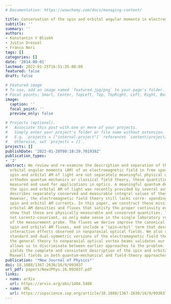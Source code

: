 ```yaml
---
# Documentation: https://wowchemy.com/docs/managing-content/

title: Conservation of the spin and orbital angular momenta in electromagnetism
subtitle: ''
summary: ''
authors:
- Konstantin Y Bliokh
- Justin Dressel
- Franco Nori
tags: []
categories: []
date: '2014-09-01'
lastmod: 2022-01-25T16:51:35-08:00
featured: false
draft: false

# Featured image
# To use, add an image named `featured.jpg/png` to your page's folder.
# Focal points: Smart, Center, TopLeft, Top, TopRight, Left, Right, BottomLeft, Bottom, BottomRight.
image:
  caption: ''
  focal_point: ''
  preview_only: false

# Projects (optional).
#   Associate this post with one or more of your projects.
#   Simply enter your project's folder or file name without extension.
#   E.g. `projects = ["internal-project"]` references `content/project/deep-learning/index.md`.
#   Otherwise, set `projects = []`.
projects: []
publishDate: '2022-01-28T00:18:29.701938Z'
publication_types:
- '2'
abstract: We review and re-examine the description and separation of the spin and
  orbital angular momenta (AM) of an electromagnetic field in free space. While the
  spin and orbital AM of light are not separately meaningful physical quantities in
  orthodox quantum mechanics or classical field theory, these quantities are routinely
  measured and used for applications in optics. A meaningful quantum description of
  the spin and orbital AM of light was recently provided by several authors, which
  describes separately conserved and measurable integral values of these quantities.
  However, the electromagnetic field theory still lacks corre- sponding locally conserved
  spin and orbital AM currents. In this paper, we construct these missing spin and
  orbital AM densities and fluxes that satisfy the proper continuity equations. We
  show that these are physically measurable and conserved quantities. These are, however,
  not Lorentz-covariant, so only make sense in the single laboratory reference frame
  of the measurement probe. The fluxes we derive improve the canonical (nonconserved)
  spin and orbital AM fluxes, and include a ‘spin–orbit’ term that describes the spin–orbit
  interaction effects observed in nonparaxial optical fields. We also consider both
  standard and dual-symmetric versions of the electromagnetic field theory. Applying
  the general theory to nonparaxial optical vortex beams validates our results and
  allows us to discriminate between earlier approaches to the problem. Ourtreatment
  yields the complete and consistent description of the spin and orbital AM of free
  Maxwell fields in both quantum-mechanical and field-theory approaches.
publication: '*New Journal of Physics*'
doi: 10.1088/1367-2630/16/9/093037
url_pdf: papers/NewJPhys.16.093037.pdf
links:
- name: arXiv
  url: https://arxiv.org/abs/1404.5486
- name: URL
  url: https://iopscience.iop.org/article/10.1088/1367-2630/16/9/093037/meta
---
```

